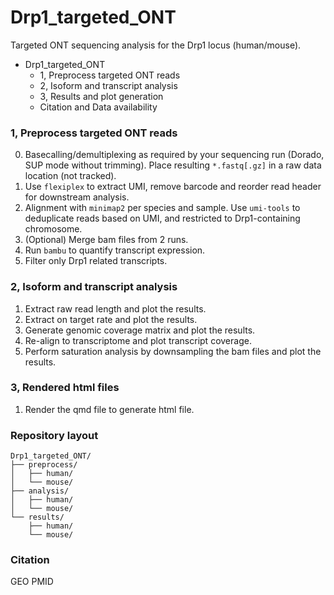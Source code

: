 # Drp1_targeted_ONT

Targeted ONT sequencing analysis for the Drp1 locus (human/mouse).

- Drp1_targeted_ONT
  - 1, Preprocess targeted ONT reads
  - 2, Isoform and transcript analysis
  - 3, Results and plot generation
  - Citation and Data availability

### 1, Preprocess targeted ONT reads

0. Basecalling/demultiplexing as required by your sequencing run (Dorado, SUP mode without trimming). Place resulting `*.fastq[.gz]` in a raw data location (not tracked).
1. Use `flexiplex` to extract UMI, remove barcode and reorder read header for downstream analysis.
2. Alignment with `minimap2` per species and sample. Use `umi-tools` to deduplicate reads based on UMI, and restricted to Drp1-containing chromosome.
3. (Optional) Merge bam files from 2 runs.
4. Run `bambu` to quantify transcript expression.
5. Filter only Drp1 related transcripts.

### 2, Isoform and transcript analysis

1. Extract raw read length and plot the results.
2. Extract on target rate and plot the results.
3. Generate genomic coverage matrix and plot the results.
4. Re-align to transcriptome and plot transcript coverage.
5. Perform saturation analysis by downsampling the bam files and plot the results.

### 3, Rendered html files

1. Render the qmd file to generate html file.

### Repository layout

```
Drp1_targeted_ONT/
├── preprocess/
│   ├── human/
│   └── mouse/
├── analysis/
│   ├── human/
│   └── mouse/
└── results/
    ├── human/
    └── mouse/
```

### Citation

GEO
PMID
